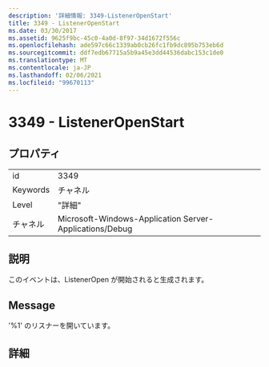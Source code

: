 ```yaml
---
description: '詳細情報: 3349-ListenerOpenStart'
title: 3349 - ListenerOpenStart
ms.date: 03/30/2017
ms.assetid: 9625f9bc-45c0-4a0d-8f97-34d1672f556c
ms.openlocfilehash: ade597c66c1339ab0cb26fc1fb9dc895b753eb6d
ms.sourcegitcommit: ddf7edb67715a5b9a45e3dd44536dabc153c1de0
ms.translationtype: MT
ms.contentlocale: ja-JP
ms.lasthandoff: 02/06/2021
ms.locfileid: "99670113"
---
```

# <a name="3349---listeneropenstart"></a>3349 - ListenerOpenStart

## <a name="properties"></a>プロパティ  
  
|||  
|-|-|  
|id|3349|  
|Keywords|チャネル|  
|Level|"詳細"|  
|チャネル|Microsoft-Windows-Application Server-Applications/Debug|  
  
## <a name="description"></a>説明  

 このイベントは、ListenerOpen が開始されると生成されます。  
  
## <a name="message"></a>Message  

 '%1' のリスナーを開いています。  
  
## <a name="details"></a>詳細

